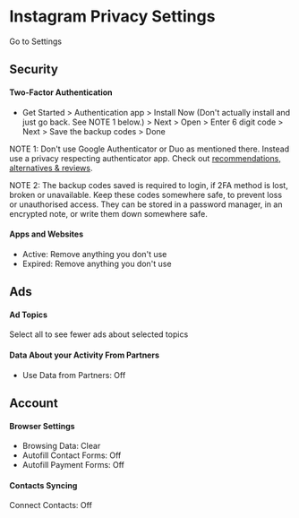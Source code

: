 # Instagram Privacy Settings

Go to Settings



## Security

#### Two-Factor Authentication
- Get Started > Authentication app > Install Now (Don't actually install and just go back. See NOTE 1 below.) > Next > Open > Enter 6 digit code > Next > Save the backup codes > Done

NOTE 1: Don't use Google Authenticator or Duo as mentioned there. Instead use a privacy respecting authenticator app. Check out [recommendations, alternatives & reviews](https://github.com/StellarSand/privacy-settings#recommendations-alternatives--reviews).

NOTE 2: The backup codes saved is required to login, if 2FA method is lost, broken or unavailable. Keep these codes somewhere safe, to prevent loss or unauthorised access. They can be stored in a password manager, in an encrypted note, or write them down somewhere safe.


#### Apps and Websites
- Active: Remove anything you don't use
- Expired: Remove anything you don't use



## Ads

#### Ad Topics
Select all to see fewer ads about selected topics

#### Data About your Activity From Partners
- Use Data from Partners: Off



## Account

#### Browser Settings
- Browsing Data: Clear
- Autofill Contact Forms: Off
- Autofill Payment Forms: Off

#### Contacts Syncing
Connect Contacts: Off
